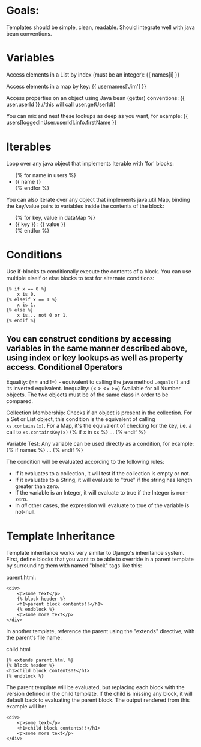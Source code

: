 Goals:
======
Templates should be simple, clean, readable.
Should integrate well with java bean conventions.

Variables
========

Access elements in a List by index (must be an integer):
    {{ names[i] }}

Access elements in a map by key:
    {{ usernames['Jim'] }}

Access properties on an object using Java bean (getter) conventions:
    {{ user.userId }} //this will call user.getUserId()

You can mix and nest these lookups as deep as you want, for example:
    {{ users[loggedInUser.userId].info.firstName }}

Iterables
========

Loop over any java object that implements Iterable with 'for' blocks:
    <ul>
    {% for name in users %}
        <li>{{ name }}</li>
    {% endfor %}
    </ul>

You can also iterate over any object that implements java.util.Map, binding the key/value pairs to variables inside the contents of the block:
    <ul>
    {% for key, value in dataMap %}
        <li>{{ key }} : {{ value }}</li>
    {% endfor %}
    </ul>

Conditions
==========

Use if-blocks to conditionally execute the contents of a block. You can use multiple elseif or else blocks to test for alternate conditions:

    {% if x == 0 %}
        x is 0.
    {% elseif x == 1 %}
        x is 1.
    {% else %}
        x is... not 0 or 1.
    {% endif %}

You can construct conditions by accessing variables in the same manner described above, using index or key lookups as well as property access.
Conditional Operators
-------------------
Equality: (== and !=) - equivalent to calling the java method `.equals()` and its inverted equivalent.
Inequality: (< > <= >=) Available for all Number objects. The two objects must be of the same class in order to be compared.

Collection Membership:
    Checks if an object is present in the collection.
    For a Set or List object, this condition is the equivalent of calling `xs.contains(x)`.
    For a Map, it's the equivalent of checking for the key, i.e. a call to `xs.containsKey(x)`
    {% if x in xs %} 
        ... 
    {% endif %}

Variable Test:
Any variable can be used directly as a condition, for example:
    {% if names %} ... {% endif %}

The condition will be evaluated according to the following rules:
* If it evaluates to a collection, it will test if the collection is empty or not. 
* If it evaluates to a String, it will evaluate to "true" if the string has length greater than zero.
* If the variable is an Integer, it will evaluate to true if the Integer is non-zero.
* In *all* other cases, the expression will evaluate to true of the variable is not-null.


Template Inheritance
===================
Template inheritance works very similar to Django's inheritance system.
First, define blocks that you want to be able to override in a parent template by surrounding them with named "block" tags like this:

parent.html:

    <div>
        <p>some text</p>
        {% block header %}
        <h1>parent block contents!!</h1>
        {% endblock %}
        <p>some more text</p>
    </div>

In another template, reference the parent using the "extends" directive, with the parent's file name:

child.html

    {% extends parent.html %}
    {% block header %}
    <h1>child block contents!!</h1>
    {% endblock %}

The parent template will be evaluated, but replacing each block with the version defined in the child template.
If the child is missing any block, it will default back to evaluating the parent block.
The output rendered from this example will be:

    <div>
        <p>some text</p>
        <h1>child block contents!!</h1>
        <p>some more text</p>
    </div>


